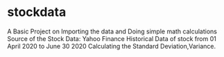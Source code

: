 # stockdata

A Basic Project on Importing the data and Doing simple math calculations
Source of the Stock Data: Yahoo Finance 
Historical Data of stock from 01 April 2020 to June 30 2020
Calculating the Standard Deviation,Variance.
